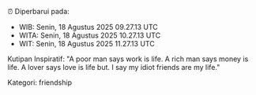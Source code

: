⏰ Diperbarui pada:
- WIB: Senin, 18 Agustus 2025 09.27.13 UTC
- WITA: Senin, 18 Agustus 2025 10.27.13 UTC
- WIT: Senin, 18 Agustus 2025 11.27.13 UTC

Kutipan Inspiratif:
"A poor man says work is life. A rich man says money is life. A lover says love is life but. I say my idiot friends are my life."


Kategori: friendship

